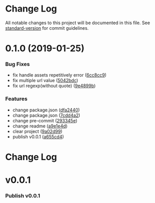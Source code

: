 # Change Log

All notable changes to this project will be documented in this file. See [standard-version](https://github.com/conventional-changelog/standard-version) for commit guidelines.

<a name="0.1.0"></a>
# 0.1.0 (2019-01-25)


### Bug Fixes

* fix handle assets repetitively error ([6cc8cc9](https://github.com/DongShelton/postcss-file/commit/6cc8cc9))
* fix multiple url value ([5042bdc](https://github.com/DongShelton/postcss-file/commit/5042bdc))
* fix url regexp(without quote) ([9e4899b](https://github.com/DongShelton/postcss-file/commit/9e4899b))


### Features

* change package.json ([dfa2440](https://github.com/DongShelton/postcss-file/commit/dfa2440))
* change package.json ([7cdd4a2](https://github.com/DongShelton/postcss-file/commit/7cdd4a2))
* change pre-commit ([293345e](https://github.com/DongShelton/postcss-file/commit/293345e))
* change readme ([a9e1e4d](https://github.com/DongShelton/postcss-file/commit/a9e1e4d))
* clear project ([9a02d99](https://github.com/DongShelton/postcss-file/commit/9a02d99))
* publish v0.0.1 ([a655cd4](https://github.com/DongShelton/postcss-file/commit/a655cd4))



# Change Log
# v0.0.1
### Publish v0.0.1
